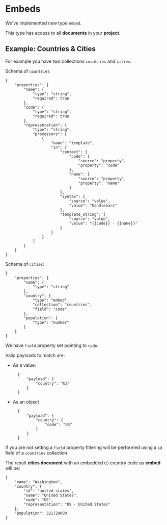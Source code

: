 # Embeds

We've implemented new type `embed`. 

This type has access to all **documents** in your **project**.

## Example: Countries & Cities

For example you have two collections `countries` and `cities`.

Schema of `countries`

    {
        "properties": {
            "name": {
                "type": "string",
                "required": true
            },
            "code": {
                "type": "string",
                "required": true
            },
            "representation": {
                "type": "string",
                "processors": [
                    {
                        "name": "template",
                        "in": {
                            "context": {
                                "code": {
                                    "source": "property",
                                    "property": "code"
                                },
                                "name": {
                                    "source": "property",
                                    "property": "name"
                                }
                            },
                            "syntax": {
                                "source": "value",
                                "value": "handlebars"
                            },
                            "template_string": {
                                "source": "value",
                                "value": "{{code}} - {{name}}"
                            }
                        }
                    }
                ]
            }
        }
    }


Schema of `cities`:

    {
        "properties": {
            "name": {
                "type": "string"
            },
            "country": {
                "type": "embed",
                "collection": "countries",
                "field": "code"
            },
            "population": {
                "type": "number"
            }
        }
    }


We have `field` property set pointing to `code`.

Valid payloads to match are:

* As a value:

    	{
    	    "payload": {
    	        "country": "US"
    	    }
    	}
	

* As an object

    	{
    	    "payload": {
    	        "country": {
    	            "code": "US"
    	        }
    	    }
    	}
	

If you are not setting a `field` property filtering will be performed using a `id` field of a `countries` collection.

The result **cities document** with an embedded `US` country code as **embed** will be:

    {
        "name": "Washington",
        "country": {
            "id": "united_states",
            "name": "United States",
            "code": "US",
            "representation": "US - United States"
        },
        "population": 321729000
    }
